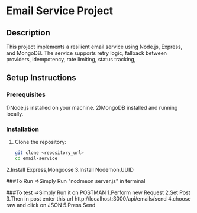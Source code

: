 # Email Service Project

## Description

This project implements a resilient email service using Node.js, Express, and MongoDB. 
The service supports retry logic, fallback between providers, idempotency, rate limiting, status tracking, 

## Setup Instructions

### Prerequisites

1)Node.js installed on your machine.
2)MongoDB installed and running locally.


### Installation

1. Clone the repository:
   ```bash
   git clone <repository_url>
   cd email-service

2.Install Express,Mongoose
3.Install Nodemon,UUID

###To Run
=>Simply Run "nodmeon server.js" in terminal

###To test
=>Simply Run it on POSTMAN
1.Perform new Request
2.Set Post
3.Then in post enter this url http://localhost:3000/api/emails/send
4.choose raw and click on JSON
5.Press Send
